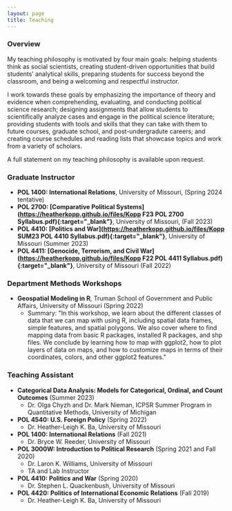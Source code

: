 ```yaml
---
layout: page
title: Teaching
---
```

### Overview
My teaching philosophy is motivated by four main goals: helping students think as social scientists, creating student-driven opportunities that build students’ analytical skills, preparing students for success beyond the classroom, and being a welcoming and respectful instructor. 

I work towards these goals by emphasizing the importance of theory and evidence when comprehending, evaluating, and conducting political science research; designing assignments that allow students to scientifically analyze cases and engage in the political science literature; providing students with tools and skills that they can take with them to future courses, graduate school, and post-undergradute careers; and creating course schedules and reading lists that showcase topics and work from a variety of scholars. 

A full statement on my teaching philosophy is available upon request.  

### Graduate Instructor 
- __POL 1400: International Relations__, University of Missouri, (Spring 2024 tentative)
- __POL 2700: [Comparative Political Systems](https://heatherkopp.github.io/files/Kopp F23 POL 2700 Syllabus.pdf){:target="_blank"}__, University of Missouri, (Fall 2023) 
- __POL 4410: [Politics and War](https://heatherkopp.github.io/files/Kopp SUM23 POL 4410 Syllabus.pdf){:target="_blank"}__, University of Missouri (Summer 2023)
- __POL 4411: [Genocide, Terrorism, and Civil War](https://heatherkopp.github.io/files/Kopp F22 POL 4411 Syllabus.pdf){:target="_blank"}__, University of Missouri (Fall 2022)

### Department Methods Workshops
- __Geospatial Modeling in R__, Truman School of Government and Public Affairs, University of Missouri (Spring 2022)
    - Summary: "In this workshop, we learn about the different classes of data that we can map with using R, including spatial data frames, simple features, and spatial polygons. We also cover where to find mapping data from basic R packages, installed R packages, and shp files. We conclude by learning how to map with ggplot2, how to plot layers of data on maps, and how to customize maps in terms of their coordinates, colors, and other ggplot2 features."

### Teaching Assistant 
- __Categorical Data Analysis: Models for Categorical, Ordinal, and Count Outcomes__ (Summer 2023)
    - Dr. Olga Chyzh and Dr. Mark Nieman, ICPSR Summer Program in Quantitative Methods, University of Michigan
- __POL 4540: U.S. Foreign Policy__ (Spring 2022)
    - Dr. Heather-Leigh K. Ba, University of Missouri
- __POL 1400: International Relations__ (Fall 2021)
    - Dr. Bryce W. Reeder, University of Missouri
- __POL 3000W: Introduction to Political Research__ (Spring 2021 and Fall 2020)
    - Dr. Laron K. Williams, University of Missouri
    - TA and Lab Instructor 
- __POL 4410: Politics and War__ (Spring 2020)
    - Dr. Stephen L. Quackenbush, University of Missouri 
- __POL 4420: Politics of International Economic Relations__ (Fall 2019)
    - Dr. Heather-Leigh K. Ba, University of Missouri
